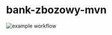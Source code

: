 # bank-zbozowy-mvn
![example workflow](https://github.com/hlvdkv/bank-zbozowy-mvn/actions/workflows/ci.yml/badge.svg)
